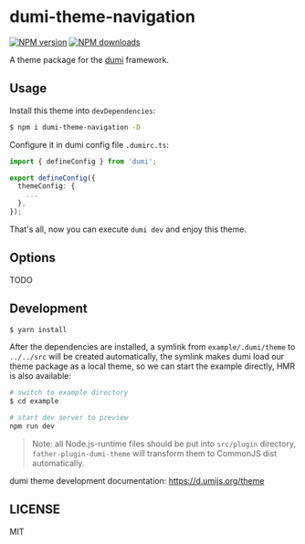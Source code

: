 # dumi-theme-navigation

[![NPM version](https://img.shields.io/npm/v/dumi-theme-navigation.svg?style=flat)](https://npmjs.org/package/dumi-theme-navigation)
[![NPM downloads](http://img.shields.io/npm/dm/dumi-theme-navigation.svg?style=flat)](https://npmjs.org/package/dumi-theme-navigation)

A theme package for the [dumi](https://d.umijs.org) framework.

## Usage

Install this theme into `devDependencies`:

```bash
$ npm i dumi-theme-navigation -D
```

Configure it in dumi config file `.dumirc.ts`:

```ts
import { defineConfig } from 'dumi';

export defineConfig({
  themeConfig: {
    ...
  },
});
```

That's all, now you can execute `dumi dev` and enjoy this theme.

## Options

TODO

## Development

```bash
$ yarn install
```

After the dependencies are installed, a symlink from `example/.dumi/theme` to `../../src` will be created automatically, the symlink makes dumi load our theme package as a local theme, so we can start the example directly, HMR is also available:

```bash
# switch to example directory
$ cd example

# start dev server to preview
npm run dev
```

> Note: all Node.js-runtime files should be put into `src/plugin` directory, `father-plugin-dumi-theme` will transform them to CommonJS dist automatically.

dumi theme development documentation: https://d.umijs.org/theme

## LICENSE

MIT

